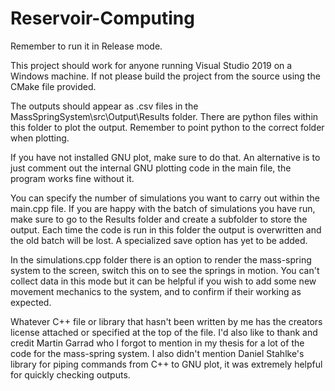 # Reservoir-Computing
Remember to run it in Release mode.

This project should work for anyone running Visual Studio 2019 on a Windows machine. If not please build the project from the source using the CMake file provided.

The outputs should appear as .csv files in the MassSpringSystem\src\Output\Results folder. There are python files within this folder to plot the output.
Remember to point python to the correct folder when plotting.

If you have not installed GNU plot, make sure to do that. An alternative is to just comment out the internal GNU plotting code in the main file, the program works fine without it.

You can specify the number of simulations you want to carry out within the main.cpp file. If you are happy with the batch of simulations you have run, make sure to go to the Results folder and create a subfolder to store the output. Each time the code is run in this folder the output is overwritten and the old batch will be lost. A specialized save option has yet to be added.

In the simulations.cpp folder there is an option to render the mass-spring system to the screen, switch this on to see the springs in motion. You can't collect data in this mode but it can be helpful if you wish to add some new movement mechanics to the system, and to confirm if their working as expected.

Whatever C++ file or library that hasn't been written by me has the creators license attached or specified at the top of the file. I'd also like to thank and credit Martin Garrad who I forgot to mention in my thesis for a lot of the code for the mass-spring system. I also didn't mention Daniel Stahlke's library for piping commands from C++ to GNU plot, it was extremely helpful for quickly checking outputs.

